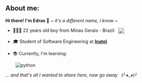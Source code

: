  ## About me:
 <strong>Hi there! I'm Edras 👋</strong> <em> ~ it's a different name, I know ~ </em>
 
  - 👱🏻‍♂️ 22 years old boy from Minas Gerais - Brazil &nbsp; <img align="top" src="https://emojigraph.org/media/emojidex/flag-brazil_1f1e7-1f1f7.png" width=20px height=20px> 
  
  - 🎓 Student of Software Engineering at <strong>[Inatel](https://inatel.br)</strong>.
  
  - 📚 Currently, I'm learning:
  
  <p></p>
  
   <div>
     &nbsp &nbsp &nbsp &nbsp <img alt="python" src="https://img.shields.io/badge/python-3670A0?style=for-the-badge&logo=python&logoColor=ffdd54"/>
   </div>

  <p></p>

  <em> ... and that's all I wanted to share here, now go away </em> &nbsp; (╯◕_◕)╯
<!---
  <img align="right" src="img.png" width="50%" height="50%">
-->
